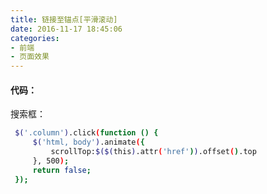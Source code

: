 ```yaml
---
title: 链接至锚点[平滑滚动]
date: 2016-11-17 18:45:06
categories:
- 前端
- 页面效果
---
```



#### 代码：

搜索框：
``` bash
 $('.column').click(function () {
     $('html, body').animate({
         scrollTop:$($(this).attr('href')).offset().top
     }, 500);
     return false;
 });
```

